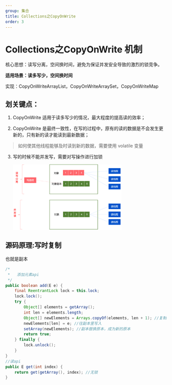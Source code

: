 ```yaml
---
group: 集合
title: Collections之CopyOnWrite
order: 3
---
```


# **Collections之CopyOnWrite 机制**

核心思想：读写分离，空间换时间，避免为保证并发安全导致的激烈的锁竞争。

**适用场景：读多写少，空间换时间**

实现：CopyOnWriteArrayList，CopyOnWriteArraySet，CopyOnWriteMap

## **划关键点：**

1. CopyOnWrite 适用于读多写少的情况，最大程度的提高读的效率；

2. CopyOnWrite 是最终一致性，在写的过程中，原有的读的数据是不会发生更新的，只有新的读才能读到最新数据；

> 如何使其他线程能够及时读到新的数据，需要使用 volatile 变量

3. 写的时候不能并发写，需要对写操作进行加锁

   <img src="../../public/images/image-20240407222814523.png" alt="image-20240407222814523" style="zoom: 33%;" />

## **源码原理**:**写时复制**

也就是副本

```java
/*
 *   添加元素api
 */
public boolean add(E e) {
    final ReentrantLock lock = this.lock;
    lock.lock();
    try {
        Object[] elements = getArray();
        int len = elements.length;
        Object[] newElements = Arrays.copyOf(elements, len + 1); //复制一个array副本
        newElements[len] = e; //往副本里写入
        setArray(newElements); //副本替换原本，成为新的原本
        return true;
    } finally {
        lock.unlock();
    }
}
//读api
public E get(int index) {
    return get(getArray(), index); //无锁
}
```

